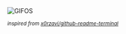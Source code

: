 <div align="justify">
<picture>
    <source media="(prefers-color-scheme: dark)" srcset="https://i.ibb.co/KVCyysJ/output-gif.gif">
    <source media="(prefers-color-scheme: light)" srcset="https://i.ibb.co/KVCyysJ/output-gif.gif">
    <img alt="GIFOS" src="https://i.ibb.co/KVCyysJ/output-gif.gif">
</picture>

<sub><i>inspired from [x0rzavi/github-readme-terminal](https://github.com/x0rzavi/github-readme-terminal)</i></sub>

</div>

<!-- Image deletion URL: https://ibb.co/kqYccDt/26bf47a0674013c50c69a343cccc46ba -->